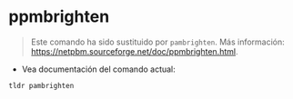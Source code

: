 # ppmbrighten

> Este comando ha sido sustituido por `pambrighten`.
> Más información: <https://netpbm.sourceforge.net/doc/ppmbrighten.html>.

- Vea documentación del comando actual:

`tldr pambrighten`
